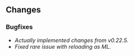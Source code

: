 ## Changes

### Bugfixes

- *Actually implemented changes from v0.22.5.*
- *Fixed rare issue with reloading as ML.*
